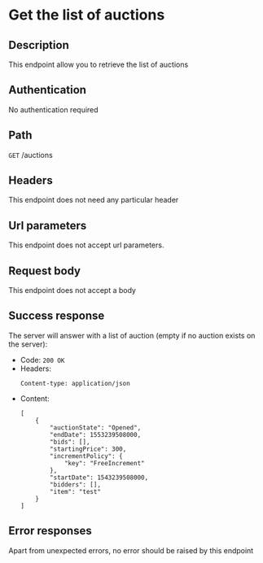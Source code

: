 # Get the list of auctions

## Description

This endpoint allow you to retrieve the list of auctions

## Authentication

No authentication required

## Path

<code>GET</code> /auctions

## Headers

This endpoint does not need any particular header

## Url parameters

This endpoint does not accept url parameters.

## Request body

This endpoint does not accept a body

## Success response

The server will answer with a list of auction (empty if no auction exists on the server):

- Code: <code>200 OK</code>
- Headers:
    ```
    Content-type: application/json
    ```
- Content: 
    ```
    [
    	{
    		"auctionState": "Opened",
    		"endDate": 1553239508000,
    		"bids": [],
    		"startingPrice": 300,
    		"incrementPolicy": {
    			"key": "FreeIncrement"
    		},
    		"startDate": 1543239508000,
    		"bidders": [],
    		"item": "test"
    	}
    ]
    ```
    
## Error responses

Apart from unexpected errors, no error should be raised by this endpoint
